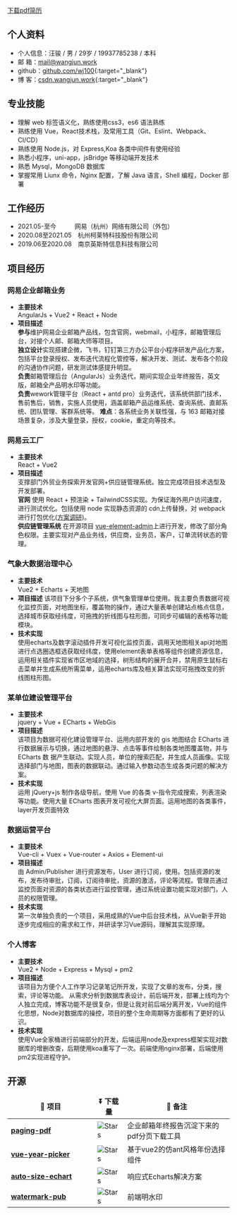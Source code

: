 [下载pdf简历](https://raw.githubusercontent.com/wj100/resume/gh-pages/汪骏（前端）.pdf)

## 个人资料

* 个人信息：汪骏  /  男  /  29岁  /  19937785238  /  本科
* 邮 箱：<mail@wangjun.work>
* github：[github.com/wj100](http://github.com/wj100){:target="_blank"}
* 博 客：[csdn.wangjun.work](http://csdn.wangjun.work){:target="_blank"}

## 专业技能

* 理解 web 标签语义化，熟练使用css3，es6 语法熟练
* 熟练使用 Vue，React技术栈，及常用工具（Git、Eslint、Webpack、CI/CD）
* 熟练使用 Node.js，对 Express,Koa 各类中间件有使用经验
* 熟悉小程序，uni-app，jsBridge 等移动端开发技术
* 熟悉 Mysql，MongoDB 数据库
* 掌握常用 Liunx 命令，Nginx 配置，了解 Java 语言，Shell 编程，Docker 部署

## 工作经历

* 2021.05-至今&emsp;&emsp;&emsp;网易（杭州）网络有限公司（外包）
* 2020.08至2021.05&emsp;杭州柯莱特科技股份有限公司
* 2019.06至2020.08&emsp;南京英斯特信息科技有限公司

## 项目经历

### 网易企业邮箱业务

* __主要技术__  
    AngularJs + Vue2 + React + Node
* __项目描述__  
    **参与**维护网易企业邮箱产品线，包含官网，webmail，小程序，邮箱管理后台，对接个人邮、邮箱大师等项目。  
    **独⽴设计**实现搭建企微，飞书，钉钉第三方办公平台⼩程序研发产品化⽅案，包括平台登录授权、发布迭代流程化管控等，解决开发、测试、发布各个阶段的沟通协作问题，研发测试体感提升明显。  
    **负责**邮箱管理后台（AngularJs）业务迭代，期间实现企业年终报告，英文版，邮箱全产品明水印等功能。  
    **负责**wework管理平台（React + antd pro）业务迭代，该系统供部门技术，售前售后，销售，实施人员使用，涵盖邮箱产品运维系统、查询系统、直邮系统、团队管理、客群系统等。
    **难点**：各系统业务关联性强，与 163 邮箱对接场景复杂，涉及大量登录，授权，cookie，重定向等技术。


### 网易云工厂

* __主要技术__  
    React + Vue2
* __项目描述__  
    支撑部门外贸业务探索开发官网+供应链管理系统。独立完成项目技术选型及开发部署。  
    __官网__ 使用 React + 预渲染 + TailwindCSS实现。为保证海外用户访问速度，进行测试优化。包括使用 node 实现静态资源的 cdn上传替换，对 webpack进行打包优化([方案调研](https://blog.csdn.net/qq_44472722/article/details/142899417?sharetype=blogdetail&sharerId=142899417&sharerefer=PC&sharesource=qq_44472722&spm=1011.2480.3001.8118))。  
    __供应链管理系统__ 在开源项目 [vue-element-admin](https://github.com/PanJiaChen/vue-element-admin)上进行开发，修改了部分角色权限。主要实现对产品业务线，供应商，业务员，客户，订单流转状态的管理。

### 气象大数据治理中心

* __主要技术__  
    Vue2 + Echarts + 天地图
* __项目描述__
    该项目下分多个子系统，供气象管理单位使用。我主要负责数据可视化监控页面，对地图坐标，覆盖物的操作，通过大量表单创建站点格点信息，选择城市获取经纬度，可拖拽的折线图与柱形图，可同步可编辑的表格等功能模块。
* __技术实现__  
    使用echarts及数字滚动插件开发可视化监控页面，调用天地图相关api对地图进行点选圈选框选获取经纬度，使用element表单表格等组件创建资源信息，运用相关插件实现省市区地域的选择，树形结构的展开合并，禁用原生鼠标右击菜单并生成系统所需菜单，运用echarts库及相关算法实现可拖拽改变的折线图柱形图。

### 某单位建设管理平台

* __主要技术__  
    jquery + Vue + ECharts + WebGis
* __项目描述__  
    该项目为数据可视化建设管理平台、运用内部开发的 gis 地图结合 ECharts 进行数据展示与切换，通过地图的悬浮、点击等事件绘制各类地图覆盖物，并与 ECharts 数
    据产生联动。实现人员，单位的搜索匹配，并生成人员画像。实现选择部门与地图，图表的数据联动。通过输入参数动态生成各类问题的解决方案。
* __技术实现__  
    运用 jQuery+js 制作各级导航，使用 Vue 的各类 v-指令完成搜索，列表渲染等功能。使用大量 ECharts 图表开发可视化大屏页面。运用地图的各类事件，layer开发页面特效

### 数据运营平台

* __主要技术__  
    Vue-cli + Vuex + Vue-router + Axios + Element-ui
* __项目描述__  
    由 Admin/Publisher 进行资源发布，User 进行订阅，使用。包括资源的发布，发布待审批，订阅，订阅待审批，资源的激活，评论等流程。管理员通过监控页面对资源的各类状态进行监控管理，通过系统设置功能实现对部门，人员的权限管理。
* __技术实现__  
    第⼀次单独负责的⼀个项⽬，采⽤成熟的Vue中后台技术栈，从Vue新⼿开始逐步完成相应的需求和⼯作，并研读学习Vue源码，理解其实现原理。

### 个人博客

* __主要技术__  
    Vue2 + Node + Express + Mysql + pm2
* __项目描述__  
    该项目为方便个人工作学习记录笔记所开发，实现了文章的发布，分类，搜索，评论等功能。 从需求分析到数据库表设计，前后端开发，部署上线均为个人独立完成，博客功能不是很复杂，但是让我对前后端分离开发，Vue的组件化思想，Node对数据库的操控，项目的整个生命周期等方面都有了更好的认识。
* __技术实现__  
    使用Vue全家桶进行前端部分的开发，后端运用node及express框架实现对数据库的增删改查，后期使用koa重写了一次。前端使用nginx部署，后端使用pm2实现进程守护。

## 开源

<table>
  <thead align="center">
      <tr>
        <td><b>🎁 项目</b></td>
        <td><b>⏬ 下载量</b></td>
        <td><b>💬 备注</b></td>
     </tr>
  </thead>
  <tbody>
    <tr>
      <td style="width:180px"><a href="https://www.npmjs.com/package/paging-pdf"><b>paging-pdf</b></a></td>
      <td><img alt="Stars" src="https://img.shields.io/npm/dt/paging-pdf.svg"/></td>
      <td>企业邮箱年终报告沉淀下来的pdf分页下载工具</td>
    </tr>
    <tr>
      <td style="width:180px"><a href="https://www.npmjs.com/package/vue-year-picker"><b>vue-year-picker</b></a></td>
      <td><img alt="Stars" src="https://img.shields.io/npm/dt/vue-year-picker.svg"/></td>
      <td>基于vue2的仿ant风格年份选择组件</td>
    </tr>
    <tr>
      <td style="width:180px"><a href="https://www.npmjs.com/package/auto-size-echart"><b>auto-size-echart</b></a></td>
      <td><img alt="Stars" src="https://img.shields.io/npm/dt/auto-size-echart.svg"/></td>
      <td>响应式Echarts解决方案</td>
    </tr>
    <tr>
      <td style="width:180px"><a href="https://www.npmjs.com/package/watermark-pub"><b>watermark-pub</b></a></td>
      <td><img alt="Stars" src="https://img.shields.io/npm/dt/watermark-pub.svg"/></td>
      <td>前端明水印</td>
    </tr>
  </tbody>
</table>
